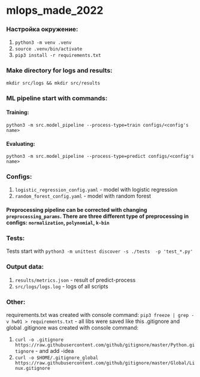 # mlops_made_2022


### Настройка окружение:

1) ```python3 -m venv .venv```
2) ```source .venv/bin/activate```
3) ```pip3 install -r requirements.txt```

### Make directory for logs and results:
```mkdir src/logs && mkdir src/results```
### ML pipeline start with commands:
#### Training:
```python3 -m src.model_pipeline --process-type=train configs/<config's name>```
#### Evaluating:
```python3 -m src.model_pipeline --process-type=predict configs/<config's name>```
### Configs:
1) ```logistic_regression_config.yaml``` - model with logistic regression
2) ```random_forest_config.yaml``` - model with random forest
#### Preprocessing pipeline can be corrected with changing ```preprocessing_params```. There are three different type of preprocessing in configs: ```normalization```, ```polynomial```, ```k-bin```
### Tests:
Tests start with ```python3 -m unittest discover -s ./tests  -p 'test_*.py'```
### Output data:
1) ```results/metrics.json``` - result of predict-process
2) ```src/logs/logs.log``` - logs of all scripts

### Other:
requirements.txt was created with console command:
```pip3 freeze | grep -v hw01 > requirements.txt``` - all libs were saved like this
.gitignore and global .gitignore was created with console command:
1) ```curl -o .gitignore https://raw.githubusercontent.com/github/gitignore/master/Python.gitignore``` - and add -idea
2) ```curl -o $HOME/.gitignore_global https://raw.githubusercontent.com/github/gitignore/master/Global/Linux.gitignore```
